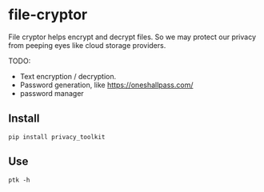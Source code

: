 # file-cryptor
File cryptor helps encrypt and decrypt files. So we may protect our privacy from peeping eyes like cloud storage providers.

TODO:

- Text encryption / decryption.
- Password generation, like https://oneshallpass.com/
- password manager


## Install
`pip install privacy_toolkit`

## Use
`ptk -h`
